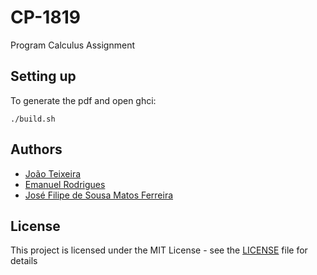 # CP-1819
Program Calculus Assignment

## Setting up

To generate the pdf and open ghci:
```
./build.sh
```

## Authors

* [João Teixeira](https://github.com/jtexeira)
* [Emanuel Rodrigues](https://github.com/Sapos1)
* [José Filipe de Sousa Matos Ferreira](https://github.com/JoseFilipeFerreira)

## License

This project is licensed under the MIT License - see the [LICENSE](LICENSE) file for details
